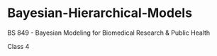 # Bayesian-Hierarchical-Models
BS 849 - Bayesian Modeling for Biomedical Research & Public Health

Class 4
